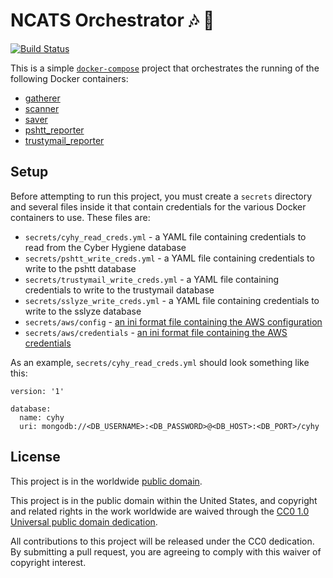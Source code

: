 # NCATS Orchestrator :notes: :musical_note: #

[![Build Status](https://travis-ci.org/dhs-ncats/orchestrator.svg?branch=master)](https://travis-ci.org/dhs-ncats/orchestrator)

This is a simple [`docker-compose`](https://docs.docker.com/compose/)
project that orchestrates the running of the following Docker
containers: 
* [gatherer](https://github.com/dhs-ncats/gatherer)
* [scanner](https://github.com/dhs-ncats/scanner)
* [saver](https://github.com/dhs-ncats/saver)
* [pshtt_reporter](https://github.com/dhs-ncats/pshtt-reporter)
* [trustymail_reporter](https://github.com/dhs-ncats/trustymail-reporter)

## Setup ##
Before attempting to run this project, you must create a `secrets`
directory and several files inside it that contain credentials for the
various Docker containers to use.  These files are:
* `secrets/cyhy_read_creds.yml` - a YAML file containing credentials to
  read from the Cyber Hygiene database
* `secrets/pshtt_write_creds.yml` - a YAML file containing credentials
  to write to the pshtt database
* `secrets/trustymail_write_creds.yml` - a YAML file containing
  credentials to write to the trustymail database
* `secrets/sslyze_write_creds.yml` - a YAML file containing credentials
  to write to the sslyze database
* `secrets/aws/config` - [an ini format file containing the AWS
  configuration](http://docs.aws.amazon.com/cli/latest/userguide/cli-config-files.html)
* `secrets/aws/credentials` - [an ini format file containing the AWS
  credentials](http://docs.aws.amazon.com/cli/latest/userguide/cli-config-files.html)

As an example, `secrets/cyhy_read_creds.yml` should look something
like this:
```
version: '1'

database:
  name: cyhy
  uri: mongodb://<DB_USERNAME>:<DB_PASSWORD>@<DB_HOST>:<DB_PORT>/cyhy
```

## License ##

This project is in the worldwide [public domain](LICENSE.md).

This project is in the public domain within the United States, and
copyright and related rights in the work worldwide are waived through
the [CC0 1.0 Universal public domain
dedication](https://creativecommons.org/publicdomain/zero/1.0/).

All contributions to this project will be released under the CC0
dedication. By submitting a pull request, you are agreeing to comply
with this waiver of copyright interest.
